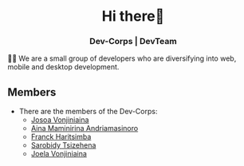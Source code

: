 <h1 align="center">Hi there👋</h1> 
<h3 align="center">Dev-Corps | DevTeam </h3>

👨‍💻 We are a small group of developers who are diversifying into web, mobile and desktop development.

## Members

- There are the members of the Dev-Corps:
  - [Josoa Vonjiniaina](https://github.com/josoavj)
  - [Aina Maminirina Andriamasinoro](https://github.com/AinaMaminirina18)
  - [Franck Haritsimba](https://github.com/haritsimba)
  - [Sarobidy Tsizehena](https://github.com/tsizehena223)
  - [Joela Vonjiniaina](https://github.com/Joela007)
 


  

